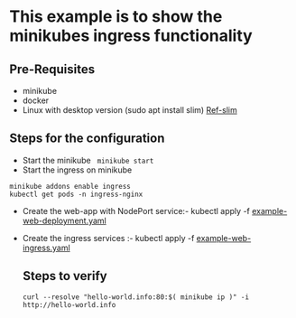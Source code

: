 # This example is to show the minikubes ingress functionality

## Pre-Requisites
* minikube
* docker
* Linux with desktop version (sudo apt install slim) [Ref-slim](https://phoenixnap.com/kb/how-to-install-a-gui-on-ubuntu)

## Steps for the configuration
* Start the minikube
``` minikube start```
* Start the ingress on minikube
```
minikube addons enable ingress
kubectl get pods -n ingress-nginx
```
* Create the web-app with NodePort service:- 
  kubectl apply -f [example-web-deployment.yaml](https://raw.githubusercontent.com/panyogesh/integration-magma/main/utils/kubernetes-refers/minikube_ingress/example-web-deployment.yaml)
  
   
* Create the ingress services :- 
  kubectl apply -f [example-web-ingress.yaml](https://raw.githubusercontent.com/panyogesh/integration-magma/main/utils/kubernetes-refers/minikube_ingress/example-web-ingress.yaml)
  
  ## Steps to verify
  ```curl --resolve "hello-world.info:80:$( minikube ip )" -i http://hello-world.info```

